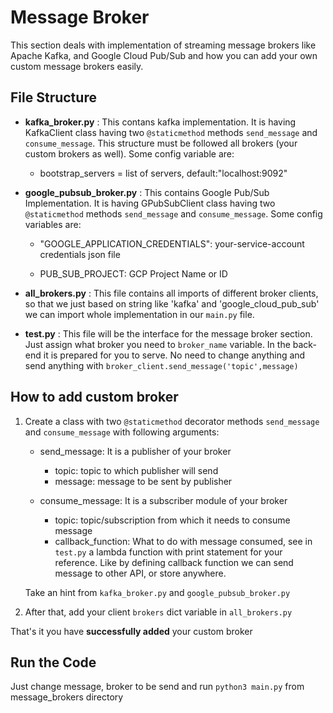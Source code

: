 # Message Broker

This section deals with implementation of streaming message brokers like Apache Kafka, and Google Cloud Pub/Sub and how you can add your own custom message brokers easily.

## File Structure

- **kafka_broker.py** : This contans kafka implementation. It is having KafkaClient class having two `@staticmethod` methods `send_message` and `consume_message`. This structure must be followed all brokers (your custom brokers as well). Some config variable are:

  - bootstrap_servers = list of servers, default:"localhost:9092"

- **google_pubsub_broker.py** : This contains Google Pub/Sub Implementation. It is having GPubSubClient class having two `@staticmethod` methods `send_message` and `consume_message`. Some config variables are:

  - "GOOGLE_APPLICATION_CREDENTIALS": your-service-account credentials json file

  - PUB_SUB_PROJECT: GCP Project Name or ID

- **all_brokers.py** : This file contains all imports of different broker clients, so that we just based on string like 'kafka' and 'google_cloud_pub_sub' we can import whole implementation in our `main.py` file.

- **test.py** : This file will be the interface for the message broker section. Just assign what broker you need to `broker_name` variable. In the back-end it is prepared for you to serve. No need to change anything and send anything with `broker_client.send_message('topic',message)`

## How to add custom broker

1. Create a class with two `@staticmethod` decorator methods `send_message` and `consume_message` with following arguments:

   - send_message: It is a publisher of your broker

     - topic: topic to which publisher will send
     - message: message to be sent by publisher

   - consume_message: It is a subscriber module of your broker
     - topic: topic/subscription from which it needs to consume message
     - callback_function: What to do with message consumed, see in `test.py` a lambda function with print statement for your reference. Like by defining callback function we can send message to other API, or store anywhere.

   Take an hint from `kafka_broker.py` and `google_pubsub_broker.py`

2. After that, add your client `brokers` dict variable in `all_brokers.py`

That's it you have **successfully added** your custom broker

## Run the Code

Just change message, broker to be send and run `python3 main.py` from message_brokers directory
